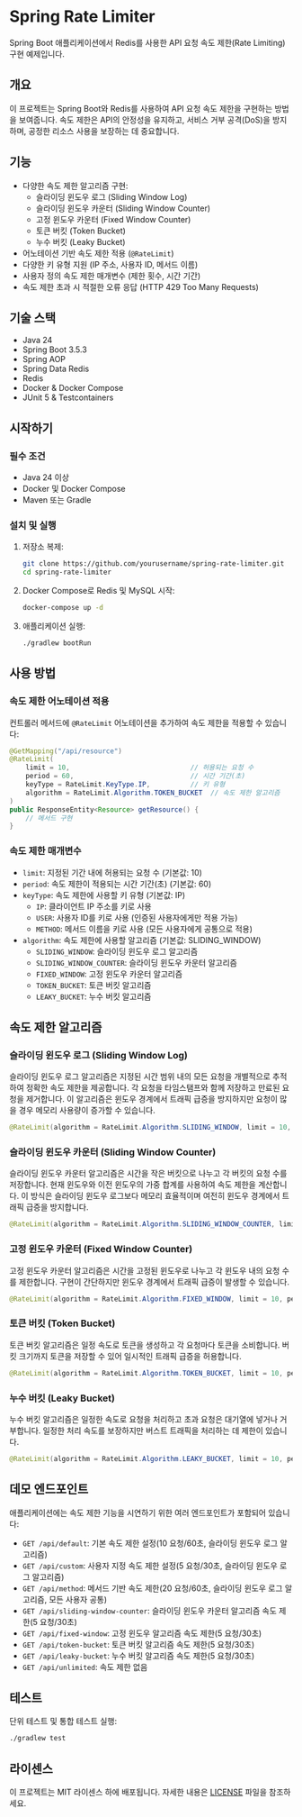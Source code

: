 # Spring Rate Limiter

Spring Boot 애플리케이션에서 Redis를 사용한 API 요청 속도 제한(Rate Limiting) 구현 예제입니다.

## 개요

이 프로젝트는 Spring Boot와 Redis를 사용하여 API 요청 속도 제한을 구현하는 방법을 보여줍니다. 속도 제한은 API의 안정성을 유지하고, 서비스 거부 공격(DoS)을 방지하며, 공정한 리소스 사용을 보장하는 데 중요합니다.

## 기능

- 다양한 속도 제한 알고리즘 구현:
  - 슬라이딩 윈도우 로그 (Sliding Window Log)
  - 슬라이딩 윈도우 카운터 (Sliding Window Counter)
  - 고정 윈도우 카운터 (Fixed Window Counter)
  - 토큰 버킷 (Token Bucket)
  - 누수 버킷 (Leaky Bucket)
- 어노테이션 기반 속도 제한 적용 (`@RateLimit`)
- 다양한 키 유형 지원 (IP 주소, 사용자 ID, 메서드 이름)
- 사용자 정의 속도 제한 매개변수 (제한 횟수, 시간 기간)
- 속도 제한 초과 시 적절한 오류 응답 (HTTP 429 Too Many Requests)

## 기술 스택

- Java 24
- Spring Boot 3.5.3
- Spring AOP
- Spring Data Redis
- Redis
- Docker & Docker Compose
- JUnit 5 & Testcontainers

## 시작하기

### 필수 조건

- Java 24 이상
- Docker 및 Docker Compose
- Maven 또는 Gradle

### 설치 및 실행

1. 저장소 복제:
   ```bash
   git clone https://github.com/yourusername/spring-rate-limiter.git
   cd spring-rate-limiter
   ```

2. Docker Compose로 Redis 및 MySQL 시작:
   ```bash
   docker-compose up -d
   ```

3. 애플리케이션 실행:
   ```bash
   ./gradlew bootRun
   ```

## 사용 방법

### 속도 제한 어노테이션 적용

컨트롤러 메서드에 `@RateLimit` 어노테이션을 추가하여 속도 제한을 적용할 수 있습니다:

```java
@GetMapping("/api/resource")
@RateLimit(
    limit = 10,                              // 허용되는 요청 수
    period = 60,                             // 시간 기간(초)
    keyType = RateLimit.KeyType.IP,          // 키 유형
    algorithm = RateLimit.Algorithm.TOKEN_BUCKET  // 속도 제한 알고리즘
)
public ResponseEntity<Resource> getResource() {
    // 메서드 구현
}
```

### 속도 제한 매개변수

- `limit`: 지정된 기간 내에 허용되는 요청 수 (기본값: 10)
- `period`: 속도 제한이 적용되는 시간 기간(초) (기본값: 60)
- `keyType`: 속도 제한에 사용할 키 유형 (기본값: IP)
  - `IP`: 클라이언트 IP 주소를 키로 사용
  - `USER`: 사용자 ID를 키로 사용 (인증된 사용자에게만 적용 가능)
  - `METHOD`: 메서드 이름을 키로 사용 (모든 사용자에게 공통으로 적용)
- `algorithm`: 속도 제한에 사용할 알고리즘 (기본값: SLIDING_WINDOW)
  - `SLIDING_WINDOW`: 슬라이딩 윈도우 로그 알고리즘
  - `SLIDING_WINDOW_COUNTER`: 슬라이딩 윈도우 카운터 알고리즘
  - `FIXED_WINDOW`: 고정 윈도우 카운터 알고리즘
  - `TOKEN_BUCKET`: 토큰 버킷 알고리즘
  - `LEAKY_BUCKET`: 누수 버킷 알고리즘

## 속도 제한 알고리즘

### 슬라이딩 윈도우 로그 (Sliding Window Log)

슬라이딩 윈도우 로그 알고리즘은 지정된 시간 범위 내의 모든 요청을 개별적으로 추적하여 정확한 속도 제한을 제공합니다. 각 요청을 타임스탬프와 함께 저장하고 만료된 요청을 제거합니다. 이 알고리즘은 윈도우 경계에서 트래픽 급증을 방지하지만 요청이 많을 경우 메모리 사용량이 증가할 수 있습니다.

```java
@RateLimit(algorithm = RateLimit.Algorithm.SLIDING_WINDOW, limit = 10, period = 60)
```

### 슬라이딩 윈도우 카운터 (Sliding Window Counter)

슬라이딩 윈도우 카운터 알고리즘은 시간을 작은 버킷으로 나누고 각 버킷의 요청 수를 저장합니다. 현재 윈도우와 이전 윈도우의 가중 합계를 사용하여 속도 제한을 계산합니다. 이 방식은 슬라이딩 윈도우 로그보다 메모리 효율적이며 여전히 윈도우 경계에서 트래픽 급증을 방지합니다.

```java
@RateLimit(algorithm = RateLimit.Algorithm.SLIDING_WINDOW_COUNTER, limit = 10, period = 60)
```

### 고정 윈도우 카운터 (Fixed Window Counter)

고정 윈도우 카운터 알고리즘은 시간을 고정된 윈도우로 나누고 각 윈도우 내의 요청 수를 제한합니다. 구현이 간단하지만 윈도우 경계에서 트래픽 급증이 발생할 수 있습니다.

```java
@RateLimit(algorithm = RateLimit.Algorithm.FIXED_WINDOW, limit = 10, period = 60)
```

### 토큰 버킷 (Token Bucket)

토큰 버킷 알고리즘은 일정 속도로 토큰을 생성하고 각 요청마다 토큰을 소비합니다. 버킷 크기까지 토큰을 저장할 수 있어 일시적인 트래픽 급증을 허용합니다.

```java
@RateLimit(algorithm = RateLimit.Algorithm.TOKEN_BUCKET, limit = 10, period = 60)
```

### 누수 버킷 (Leaky Bucket)

누수 버킷 알고리즘은 일정한 속도로 요청을 처리하고 초과 요청은 대기열에 넣거나 거부합니다. 일정한 처리 속도를 보장하지만 버스트 트래픽을 처리하는 데 제한이 있습니다.

```java
@RateLimit(algorithm = RateLimit.Algorithm.LEAKY_BUCKET, limit = 10, period = 60)
```

## 데모 엔드포인트

애플리케이션에는 속도 제한 기능을 시연하기 위한 여러 엔드포인트가 포함되어 있습니다:

- `GET /api/default`: 기본 속도 제한 설정(10 요청/60초, 슬라이딩 윈도우 로그 알고리즘)
- `GET /api/custom`: 사용자 지정 속도 제한 설정(5 요청/30초, 슬라이딩 윈도우 로그 알고리즘)
- `GET /api/method`: 메서드 기반 속도 제한(20 요청/60초, 슬라이딩 윈도우 로그 알고리즘, 모든 사용자 공통)
- `GET /api/sliding-window-counter`: 슬라이딩 윈도우 카운터 알고리즘 속도 제한(5 요청/30초)
- `GET /api/fixed-window`: 고정 윈도우 알고리즘 속도 제한(5 요청/30초)
- `GET /api/token-bucket`: 토큰 버킷 알고리즘 속도 제한(5 요청/30초)
- `GET /api/leaky-bucket`: 누수 버킷 알고리즘 속도 제한(5 요청/30초)
- `GET /api/unlimited`: 속도 제한 없음

## 테스트

단위 테스트 및 통합 테스트 실행:

```bash
./gradlew test
```

## 라이센스

이 프로젝트는 MIT 라이센스 하에 배포됩니다. 자세한 내용은 [LICENSE](LICENSE) 파일을 참조하세요.